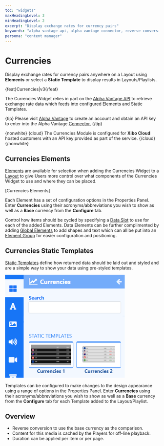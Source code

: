 ```yaml
---
toc: "widgets"
maxHeadingLevel: 3
minHeadingLevel: 2
excerpt: "Display exchange rates for currency pairs"
keywords: "alpha vantage api, alpha vantage connector, reverse conversion, base currency"
persona: "content manager"
---
```


# Currencies

Display exchange rates for currency pairs anywhere on a Layout using **Elements** or select a **Static Template** to display results in Layouts/Playlists.

{feat}Currencies|v3{/feat}

The Currencies Widget relies in part on the [Alpha Vantage API](https://www.alphavantage.co/) to retrieve exchange rate data which feeds into configured Elements and Static Templates.

{tip}
Please visit [Alpha Vantage](https://www.alphavantage.co/support/#api-key) to create an account and obtain an API key to enter into the Alpha Vantage [Connector.](media_modules.html#content-connectors)
{/tip}

{nonwhite}
{cloud}
The Currencies Module is configured for **Xibo Cloud** hosted customers with an API key provided as part of the service.
{/cloud}
{/nonwhite}

## Currencies Elements

[Elements](https://test.xibo.org.uk/manual/en/layouts_editor#content-data-widgets-and-elements) are available for selection when adding the Currencies Widget to a [Layout](https://test.xibo.org.uk/manual/en/layouts_editor.html) to give Users more control over what components of the Currencies Widget to use and where they can be placed.

[Currencies Elements]

Each Element has a set of configuration options in the Properties Panel.  Enter **Currencies** using their acronyms/abbreviations you wish to show as well as a **Base** currency from the **Configure** tab.

Control how items should be cycled by specifying a [Data Slot](https://test.xibo.org.uk/manual/en/layouts_editor.html#content-data-slots) to use for each of the added Elements. Data Elements can be further complimented by adding [Global Elements](https://test.xibo.org.uk/manual/en/(layouts_editor.html#content-global-elements)) to add shapes and text which can all be put into an [Element Group](https://test.xibo.org.uk/manual/en/layouts_editor.html#content-grouping-elements) for easier configuration and positioning.

## Currencies Static Templates

[Static Templates](https://test.xibo.org.uk/manual/en/layouts_editor.html#content-static-templates) define how returned data should be laid out and styled and are a simple way to show your data using pre-styled templates.

![Currencies Templates](img/v4_media_modules_currencies_templates.png)



Templates can be configured to make changes to the design appearance using a range of options in the Properties Panel. Enter **Currencies** using their acronyms/abbreviations you wish to show as well as a **Base** currency from the **Configure** tab for each Template added to the Layout/Playlist.

## Overview

- Reverse conversion to use the base currency as the comparison.
- Content for this media is cached by the Players for off-line playback.
- Duration can be applied per item or per page.















